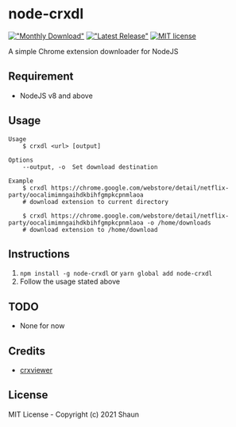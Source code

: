 # node-crxdl

[!["Monthly Download"](https://img.shields.io/npm/dm/node-crxdl.svg)](https://npmjs.org/package/node-crxdl)
[!["Latest Release"](https://img.shields.io/npm/v/node-crxdl.svg)](https://github.com/ShaunLWM/node-crxdl/releases/latest)
[![MIT license](https://img.shields.io/badge/license-MIT-green.svg)](https://github.com/ShaunLWM/node-crxdl/blob/master/LICENSE)

A simple Chrome extension downloader for NodeJS

## Requirement
- NodeJS v8 and above

## Usage
```
Usage
    $ crxdl <url> [output]
      
Options
    --output, -o  Set download destination
      
Example
    $ crxdl https://chrome.google.com/webstore/detail/netflix-party/oocalimimngaihdkbihfgmpkcpnmlaoa
    # download extension to current directory

    $ crxdl https://chrome.google.com/webstore/detail/netflix-party/oocalimimngaihdkbihfgmpkcpnmlaoa -o /home/downloads
    # download extension to /home/download
```

## Instructions
1. ```npm install -g node-crxdl``` or ```yarn global add node-crxdl```
2. Follow the usage stated above

## TODO
- None for now

## Credits
- [crxviewer](https://github.com/Rob--W/crxviewer)

## License
MIT License - Copyright (c) 2021 Shaun